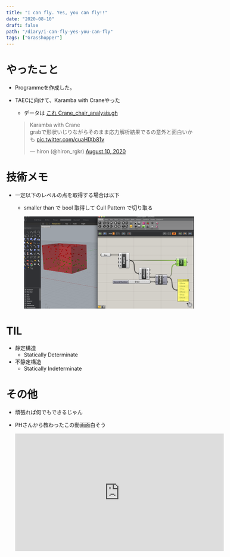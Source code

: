 ```yaml
---
title: "I can fly. Yes, you can fly!!"
date: "2020-08-10"
draft: false
path: "/diary/i-can-fly-yes-you-can-fly"
tags: ["Grasshopper"]
---
```


# やったこと

+ Programmeを作成した。
+ TAECに向けて、Karamba with Craneやった
  + データは [これ Crane_chair_analysis.gh](https://github.com/hrntsm/hrntsm.github.io/raw/source/src/data/200810_Karamba_with_Crane/Crane_chair_analysis.gh)

  <blockquote class="twitter-tweet"><p lang="ja" dir="ltr">Karamba with Crane<br>grabで形状いじりながらそのまま応力解析結果でるの意外と面白いかも <a href="https://t.co/cuaHIXb81v">pic.twitter.com/cuaHIXb81v</a></p>&mdash; hiron (@hiron_rgkr) <a href="https://twitter.com/hiron_rgkr/status/1292740691739590657?ref_src=twsrc%5Etfw">August 10, 2020</a></blockquote> <script async src="https://platform.twitter.com/widgets.js" charset="utf-8"></script>

# 技術メモ

+ 一定以下のレベルの点を取得する場合は以下
  + smaller than で bool 取得して Cull Pattern で切り取る
  
    <img src="https://github.com/hrntsm/hrntsm.github.io/blob/source/src/data/200810_Karamba_with_Crane/image.png?raw=true" width="500">

# TIL

+ 静定構造
  + Statically Determinate
+ 不静定構造
  + Statically Indeterminate

# その他

+ 頑張れば何でもできるじゃん
+ PHさんから教わったこの動画面白そう

  <iframe width="560" height="315" src="https://www.youtube.com/embed/gDu5vfVwEck" frameborder="0" allow="accelerometer; autoplay; encrypted-media; gyroscope; picture-in-picture" allowfullscreen></iframe>
